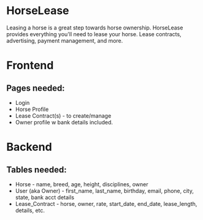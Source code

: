 # HorseLease
Leasing a horse is a great step towards horse ownership. HorseLease provides everything you'll need to lease your horse. Lease contracts, advertising, payment management, and more.

# Frontend
## Pages needed:
- Login
- Horse Profile
- Lease Contract(s) - to create/manage
- Owner profile w bank details included.

# Backend
## Tables needed:
- Horse - name, breed, age, height, disciplines, owner
- User (aka Owner) - first_name, last_name, birthday, email, phone, city, state, bank acct details
- Lease_Contract - horse, owner, rate, start_date, end_date, lease_length, details, etc.
